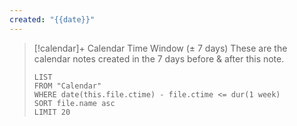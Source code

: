 ```yaml
---
created: "{{date}}" 
---
```







>[!calendar]+ Calendar Time Window (± 7 days)
> These are the calendar notes created in the 7 days before & after this note.
> 
> ```dataview
> LIST
> FROM "Calendar"
> WHERE date(this.file.ctime) - file.ctime <= dur(1 week)
> SORT file.name asc
> LIMIT 20
> ```

